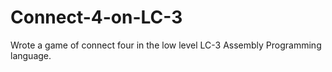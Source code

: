 # Connect-4-on-LC-3
Wrote a game of connect four in the low level LC-3 Assembly Programming language.

